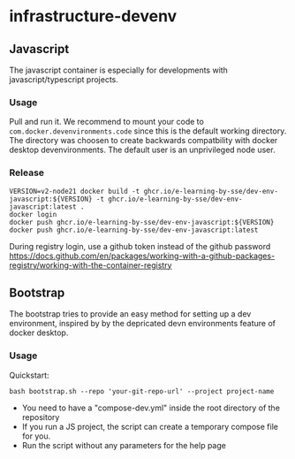 # infrastructure-devenv


## Javascript

The javascript container is especially for developments with javascript/typescript projects. 

### Usage
Pull and run it. We recommend to mount your code to `com.docker.devenvironments.code` since this is the default working directory. The directory was choosen to create backwards compatbility with docker desktop devenvironments. 
The default user is an unprivileged node user. 

### Release

```
VERSION=v2-node21 docker build -t ghcr.io/e-learning-by-sse/dev-env-javascript:${VERSION} -t ghcr.io/e-learning-by-sse/dev-env-javascript:latest .
docker login
docker push ghcr.io/e-learning-by-sse/dev-env-javascript:${VERSION}
docker push ghcr.io/e-learning-by-sse/dev-env-javascript:latest
```
During registry login, use a github token instead of the github password https://docs.github.com/en/packages/working-with-a-github-packages-registry/working-with-the-container-registry


## Bootstrap
The bootstrap tries to provide an easy method for setting up a dev environment, inspired by by the depricated devn environments feature of docker desktop.

### Usage

Quickstart: 
```
bash bootstrap.sh --repo 'your-git-repo-url' --project project-name
```
- You need to have a "compose-dev.yml" inside the root directory of the repository
- If you run a JS project, the script can create a temporary compose file for you.
- Run the script without any parameters for the help page
